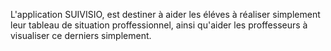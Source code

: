 L'application SUIVISIO, est destiner à aider les éléves à réaliser simplement leur tableau de situation proffessionnel, ainsi qu'aider les proffesseurs à visualiser ce derniers simplement.
